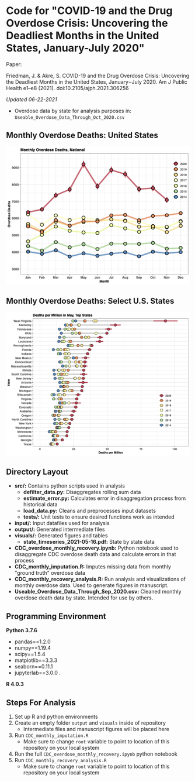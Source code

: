 # Code for "COVID-19 and the Drug Overdose Crisis: Uncovering the Deadliest Months in the United States, January-July 2020"

Paper:  

Friedman, J. & Akre, S. COVID-19 and the Drug Overdose Crisis: Uncovering the Deadliest Months in the United States, January‒July 2020. Am J Public Health e1–e8 (2021). doi:10.2105/ajph.2021.306256



_Updated 06-22-2021_

- Overdose data by state for analysis purposes in: `Useable_Overdose_Data_Through_Oct_2020.csv`

## Monthly Overdose Deaths:  United States
![Overdose Deaths](visuals/fig_1.png)

## Monthly Overdose Deaths: Select U.S. States
![Overdose Deaths - state level](visuals/fig_2.png)

## Directory Layout
- __src/:__ Contains python scripts used in analysis
    - __defilter_data.py:__ Disaggregates rolling sum data
    - __estimate_error.py:__ Calculates error in disaggregation process from historical data
    - __load_data.py:__ Cleans and preprocesses input datasets
    - __tests/:__ Unit tests to ensure desired functions work as intended
- __input/:__ Input datafiles used for analysis
- __output/:__ Generated intermediate files
- __visuals/:__ Generated figures and tables
    - __state_timeseries_2021-05-16.pdf:__ State by state data
- __CDC_overdose_monthly_recovery.ipynb:__ Python notebook used to disaggregate CDC overdose death data and calculate errors in that process
- __CDC_monthly_imputation.R:__ Imputes missing data from monthly "ground truth" overdose data
- __CDC_monthly_recovery_analysis.R:__ Run analysis and visualizations of monthly overdose data. Used to generate figures in manuscript.
- __Useable_Overdose_Data_Through_Sep_2020.csv:__ Cleaned monthly overdose death data by state. Intended for use by others.

## Programming Environment

__Python 3.7.6__ 
- pandas==1.2.0
- numpy==1.19.4
- scipy==1.5.4
- matplotlib==3.3.3
- seaborn==0.11.1
- jupyterlab==3.0.0 . 

__R 4.0.3__  

## Steps For Analysis
1. Set up R and python environments
2. Create an empty folder `output` and `visuals` inside of repository
    - Intermediate files  and manuscript figures will be placed here
3. Run `CDC_monthly_imputation.R`
    - Make sure to change `root` variable to point to location of this repository on your local system
3. Run the full `CDC_overdose_monthly_recovery.ipynb` python notebook
4. Run `CDC_monthly_recovery_analysis.R`
    - Make sure to change `root` variable to point to location of this repository on your local system
